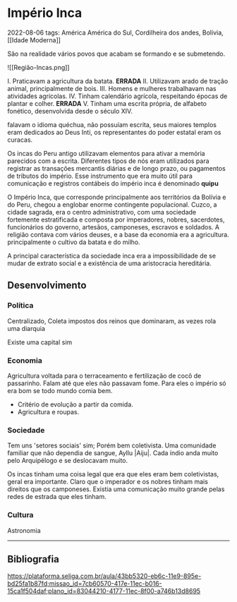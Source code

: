 # Império Inca
2022-08-06
tags: América América do Sul, Cordilheira dos andes, Bolívia, [[Idade Moderna]]

São na realidade vários povos que acabam se formando e se submetendo.

![[Região-Incas.png]]

I. Praticavam a agricultura da batata.
**ERRADA** II. Utilizavam arado de tração animal, principalmente de bois.
III. Homens e mulheres trabalhavam nas atividades agrícolas.
IV. Tinham calendário agrícola, respeitando épocas de plantar e colher.
**ERRADA** V. Tinham uma escrita própria, de alfabeto fonético, desenvolvida desde o século XIV.

falavam o idioma quéchua, não possuíam escrita, seus maiores templos eram dedicados ao Deus Inti, os representantes do poder estatal eram os curacas. 

Os incas do Peru antigo utilizavam elementos para ativar a memória parecidos com a escrita. Diferentes tipos de nós eram utilizados para registrar as transações mercantis diárias e de longo prazo, ou pagamentos de tributos do império. Esse instrumento que era muito útil para comunicação e registros contábeis do império inca é denominado **quipu**

O Império Inca, que corresponde principalmente aos territórios da Bolívia e do Peru, chegou a englobar enorme contingente populacional. Cuzco, a cidade sagrada, era o centro administrativo, com uma sociedade fortemente estratificada e composta por imperadores, nobres, sacerdotes, funcionários do governo, artesãos, camponeses, escravos e soldados. A religião contava com vários deuses, e a base da economia era a agricultura. principalmente o cultivo da batata e do milho.

A principal característica da sociedade inca era a impossibilidade de se mudar de extrato social e a existência de uma aristocracia hereditária.

## Desenvolvimento

### Política
Centralizado, Coleta impostos dos reinos que dominaram, as vezes rola uma diarquia

Existe uma capital sim

### Economia
Agricultura voltada para o terraceamento e fertilização de cocô de passarinho. Falam até que eles não passavam fome. Para eles o império só era bom se todo mundo comia bem. 

* Critério de evolução a partir da comida.
* Agricultura e roupas.

### Sociedade

Tem uns 'setores sociais' sim; Porém bem coletivista. Uma comunidade familiar que não dependia de sangue, Ayllu |Aiju|.
Cada índio anda muito pelo Arquipélogo e se deslocavam muito.

Os incas tinham uma coisa legal que era que eles eram bem coletivistas, geral era importante. Claro que o imperador e os nobres tinham mais direitos que os camponeses. Existia uma comunicação muito grande pelas redes de estrada que eles tinham.

### Cultura
Astronomia

-----------------------------------------------
## Bibliografia

https://plataforma.seliga.com.br/aula/43bb5320-eb6c-11e9-895e-bd25fa1b87fd;missao_id=7cb60570-417e-11ec-b016-15ca1f504daf;plano_id=83044210-4177-11ec-8f00-a746b13d8695
